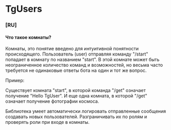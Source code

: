 # **TgUsers**
### **[RU]**
#### Что такое комнаты? 
Комнаты, это понятие введено для интуитивной понятности происходящего. Пользователь (user) отправляя команду "/start" попадает в комнату по названием "start". В этой комнате может быть неограниченное количество команд и возможностей, но весьма часто требуется не одинаковые ответы бота на один и тот же вопрос. 

Пример: 

Существует комната "start", в которой команда "/get" означает получение "Hello TgUser".
И еще одна комната, в которой "/get" означает получение фотографии космоса. 

Библиотека умеет автоматически логировать отправленные сообщения создавать новых пользователей. 
Разграничивать их по ролям и проверять роли при входе в комнаты.
